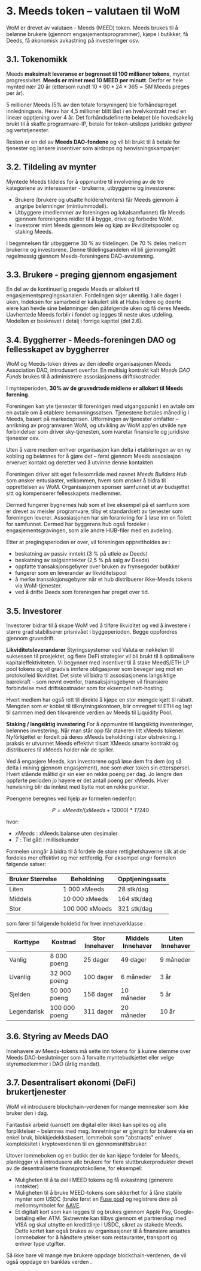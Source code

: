 # 3. Meeds token – valutaen til WoM

WoM er drevet av valutaen - Meeds (MEED) token. Meeds brukes til å belønne brukere (gjennom engasjementsprogrammer), kjøpe i butikker, få Deeds, få økonomisk avkastning på investeringer osv.

## 3.1. Tokenomikk

Meeds **maksimalt leveranse er begrenset til 100 millioner tokens**, myntet progressivitet. **Meeds er minet med 10 MEED per minutt**. Derfor er hele mynted nær 20 år (ettersom rundt $10*60*24*365 = 5M$ Meeds preges per år).

5 millioner Meeds (5% av den totale forsyningen) ble forhåndspreget innledningsvis. Herav har 4,5 millioner blitt låst i en hvelvkontrakt med en lineær opptjening over 4 år. Det forhåndsdefinerte beløpet ble hovedsakelig brukt til å skaffe programvare-IP, betale for token-utslipps juridiske gebyrer og vertstjenester.

Resten er en del av __Meeds DAO-fondene__ og vil bli brukt til å betale for tjenester og lansere insentiver som airdrops og henvisningskampanjer.


## 3.2. Tildeling av mynter

Myntede Meeds tildeles for å oppmuntre til involvering av de tre kategoriene av interessenter - brukerne, utbyggerne og investorene:

- Brukere (brukere og utsatte holdere/renters) får Meeds gjennom å angripe belønninger (mintiummodell).
- Utbyggere (medlemmer av foreningen og lokalsamfunnet) får Meeds gjennom foreningens midler til å bygge, drive og forbedre WoM.
- Investorer mint Meeds gjennom leie og kjøp av likviditetspooler og staking Meeds.

I begynnelsen får utbyggerne 30 % av tildelingen. De 70 % deles mellom brukerne og investorene. Denne tildelingsandelen vil bli gjennomgått regelmessig gjennom Meeds-foreningens DAO-avstemning.

## 3.3. Brukere - preging gjennom engasjement

En del av de kontinuerlig pregede Meeds er allokert til engasjementspregingskanalen. Fordelingen skjer ukentlig. I alle dager i uken, Indeksen for samarbeid er kalkulert slik at Hubs ledere og deerte eiere kan hevde sine belønninger den påfølgende uken og få deres Meeds. Uavhentede Meeds forblir i fondet og legges til neste ukes utdeling. Modellen er beskrevet i detalj i forrige kapittel (del 2.6).

## 3.4. Byggherrer - Meeds-foreningen DAO og fellesskapet av byggherrer

WoM og Meeds-token drives av den ideelle organisasjonen Meeds Association DAO, introdusert ovenfor. En multisig kontrakt kalt _Meeds DAO Funds_ brukes til å administrere assosiasjonens driftskostnader.

I mynteperioden, **30% av de gruvedrtede midlene er allokert til Meeds forening**.

Foreningen kan yte tjenester til foreningen med utgangspunkt i en avtale om en avtale om å etablere bemanningssatsen. Tjenestene betales månedlig i Meeds, basert på markedsprisen. Utformingen av tjenester omfatter – anrikning av programvaren WoM, og utvikling av WoM app'en utvikle nye forbindelser som driver sky-tjenesten, som ivaretar finansielle og juridiske tjenester osv.

Uten å være medlem enhver organisasjon kan delta i etableringen av en ny kobling og belønnes for å gjøre det – først gjennom Meeds assosiasjon ervervet kontakt og deretter ved å utvinne denne kontakten

Foreningen driver sitt eget fellesområde med navnet _Meeds Builders Hub_ som ønsker entusiaster, velkommen, hvem som ønsker å bidra til opprettelsen av WoM. Organisasjonen sponser samfunnet ut av budsjettet sitt og kompenserer fellesskapets medlemmer.

Dermed fungerer bygnernes hub som et live eksempel på et samfunn som er drevet av meisler programvare, tilby et standardsett av tjenester som foreningen leverer. Assosiasjonen har sin forankring for å løse inn en fiolett for samfunnet. Dermed har byggerens hub også fordeler i engasjementsgravingen, som alle andre HUB-filer med en avdeling.

Etter at pregingsperioden er over, vil foreningen opprettholdes av :

- beskatning av passiv inntekt (3 % på utleie av Deeds)
- beskatning av salgsinntekter (2,5 % på salg av Deeds)
- oppfatte transaksjonsgebyrer over bruken av frynsegoder butikker
- fungerer som en leverandør av likviditetspool
- å merke transaksjonsgebyrer når et hub distribuerer ikke-Meeds tokens via WoM-tjenester.
- ved å drifte Deeds som foreningen har preget over tid.


## 3.5. Investorer

Investorer bidrar til å skape WoM ved å tilføre likviditet og ved å investere i større grad stabiliserer prisnivået i byggeperioden. Begge oppfordres gjennom gruvedrift.

**Likviditetsleverandører** Styringssystemer ved Valuta er nøkkelen til suksessen til prosjektet, og flere DeFi strategier vil bli brukt til å optimalisere kapitaleffektiviteten. Vi begynner med insentiver til å stake MeedS/ETH LP pool tokens og vil gradvis innføre obligasjoner som beveger seg mot en protokolleid likviditet. Det siste vil bidra til assosiasjonens langsiktige bærekraft – som nevnt ovenfor, transaksjonsgebyrer vil finansiere forbindelse med driftskostnader som for eksempel nett-hosting.

Hvert medlem har også rett til direkte å kjøpe en stor mengde kjøtt til rabatt. Mengden som er koblet til tilknytningskontoen, blir omregnet til ETH og lagt til sammen med den tilsvarende verdien av Meeds til Liquidity Pool.

**Staking / langsiktig investering** For å oppmuntre til langsiktig investeringer, belønnes investering. Når man står opp får stakeren litt xMeeds tokener. Nyfôrkjøttet er fordelt på deres xMeeds beholdning i stor utstrekning. I praksis er utvunnet Meeds effektivt tilsatt XMeeds smarte kontrakt og distribueres til xMeeds holder når de spiller.

Ved å engasjere Meeds, kan investorene også løse dem fra dem (og så delta i mining gjennom engasjement), noe som øker token sin etterspørsel. Hvert stående måltid gir sin eier en rekke poeng per dag. Jo lengre den oppførte perioden jo høyere er det antall poeng per xMeeds. Hver henvisning blir da innløst med bytte mot en rekke punkter.

Poengene beregnes ved hjelp av formelen nedenfor:

 $$ P = xMeeds / (xMeeds + 12000) * T / 240 $$

 hvor:

- $xMeeds$ : xMeeds balanse uten desimaler
- $T$ : Tid gått i millisekunder

Formelen unngår å bidra til å fordele de store rettighetshaverne slik at de fordeles mer effektivt og mer rettferdig. For eksempel angir formelen følgende satser:

| **Bruker Størrelse** | **Beholdning** | **Opptjeningssats** |
| -------------------- | -------------- | ------------------- |
| Liten                | 1 000 xMeeds   | 28 stk/dag          |
| Middels              | 10 000 xMeeds  | 164 stk/dag         |
| Stor                 | 100 000 xMeeds | 321 stk/dag         |


som fører til følgende holdetid for hver innehaverklasse :

| **Korttype** | **Kostnad**   | **Stor Innehaver** | **Middels Innehaver** | **Liten Innehaver** |
| ------------ | ------------- | ------------------ | --------------------- | ------------------- |
| Vanlig       | 8 000 poeng   | 25 dager           | 49 dager              | 9 måneder           |
| Uvanlig      | 32 000 poeng  | 100 dager          | 6 måneder             | 3 år                |
| Sjelden      | 50 000 poeng  | 156 dager          | 10 måneder            | 5 år                |
| Legendarisk  | 100 000 poeng | 311 dager          | 20 måneder            | 10 år               |

## 3.6. Styring av Meeds DAO

Innehavere av Meeds-tokens må sette inn tokens for å kunne stemme over Meeds DAO-beslutninger som å forvalte myntebudsjettet eller velge styremedlemmer i DAO (årlig mandat).

## 3.7. Desentralisert økonomi (DeFi) brukertjenester

WoM vil introdusere blockchain-verdenen for mange mennesker som ikke bruker den i dag.

Fantastisk arbeid (uansett om digital eller ikke) kan spilles og alle forpliktelser – belønnes med meg. Innretninger er gjengitt for brukere via en enkel bruk, blokkjedekksbasert, lommebok som "abstracts" enhver kompleksitet i kryptoverdenen til en gjennomsnittsbruker.

Utover lommeboken og en butikk der de kan kjøpe fordeler for Meeds, planlegger vi å introdusere alle brukere for flere sluttbrukerprodukter drevet av de desentraliserte finansprotokollene, for eksempel:

- Muligheten til å ta del i MEED tokens og få avkastning (generere inntekter)
- Muligheten til å bruke MEED-tokens som sikkerhet for å låne stabile mynter som USDC (bruke først en [Fuse pool](https://app.rari.capital/fuse) og registrere dere på mellomsymbolet for [AAVE](https://aave.com/).
- Et digitalt kort som kan legges til og brukes gjennom Apple Pay, Google-betaling eller ATM. Sistnevnte kan tilbys gjennom et partnerskap med VISA og skal utnytte en kredittlinje i USDC, sikret av stakede Meeds. Dette kortet kan også brukes av organisasjoner til å finansiere ansattes lommebøker for å håndtere ytelser som restauranter, transport og enhver type utgifter.

Så ikke bare vil mange nye brukere oppdage blockchain-verdenen, de vil også oppdage en bankløs verden .

 
